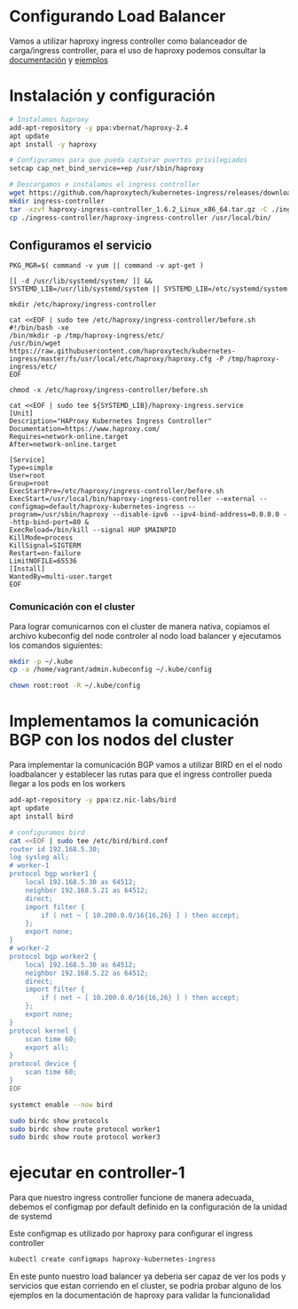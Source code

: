 # Configurando Load Balancer
Vamos a utilizar haproxy ingress controller como balanceador de carga/ingress controller, para el uso de haproxy podemos consultar la [documentación](https://haproxy-ingress.github.io/) y [ejemplos](https://haproxy-ingress.github.io/)


# Instalación y configuración

```bash
# Instalamos haproxy
add-apt-repository -y ppa:vbernat/haproxy-2.4
apt update
apt install -y haproxy

# Configuramos para que pueda capturar puertos privilegiados
setcap cap_net_bind_service=+ep /usr/sbin/haproxy

# Descargamos e instalamos el ingress controller
wget https://github.com/haproxytech/kubernetes-ingress/releases/download/v1.6.2/haproxy-ingress-controller_1.6.2_Linux_x86_64.tar.gz 1> /dev/null 2> /dev/null
mkdir ingress-controller
tar -xzvf haproxy-ingress-controller_1.6.2_Linux_x86_64.tar.gz -C ./ingress-controller
cp ./ingress-controller/haproxy-ingress-controller /usr/local/bin/
```

## Configuramos el servicio

```
PKG_MGR=$( command -v yum || command -v apt-get )

[[ -d /usr/lib/systemd/system/ ]] && SYSTEMD_LIB=/usr/lib/systemd/system || SYSTEMD_LIB=/etc/systemd/system 

mkdir /etc/haproxy/ingress-controller

cat <<EOF | sudo tee /etc/haproxy/ingress-controller/before.sh
#!/bin/bash -xe
/bin/mkdir -p /tmp/haproxy-ingress/etc/
/usr/bin/wget https://raw.githubusercontent.com/haproxytech/kubernetes-ingress/master/fs/usr/local/etc/haproxy/haproxy.cfg -P /tmp/haproxy-ingress/etc/
EOF

chmod -x /etc/haproxy/ingress-controller/before.sh 

cat <<EOF | sudo tee ${SYSTEMD_LIB}/haproxy-ingress.service  
[Unit]
Description="HAProxy Kubernetes Ingress Controller"
Documentation=https://www.haproxy.com/
Requires=network-online.target
After=network-online.target

[Service]
Type=simple
User=root
Group=root
ExecStartPre=/etc/haproxy/ingress-controller/before.sh
ExecStart=/usr/local/bin/haproxy-ingress-controller --external --configmap=default/haproxy-kubernetes-ingress --program=/usr/sbin/haproxy --disable-ipv6 --ipv4-bind-address=0.0.0.0 --http-bind-port=80 &
ExecReload=/bin/kill --signal HUP $MAINPID
KillMode=process
KillSignal=SIGTERM
Restart=on-failure
LimitNOFILE=65536
[Install]
WantedBy=multi-user.target
EOF

```

### Comunicación con el cluster
Para lograr comunicarnos con el cluster de manera nativa, copiamos el archivo kubeconfig del node controler al nodo load balancer y ejecutamos los comandos siguientes:
```bash
mkdir -p ~/.kube
cp -a /home/vagrant/admin.kubeconfig ~/.kube/config

chown root:root -R ~/.kube/config 
```

# Implementamos la comunicación BGP con los nodos del cluster
Para implementar la comunicación BGP vamos a utilizar BIRD en el el nodo loadbalancer y establecer las rutas para que el ingress controller pueda llegar a los pods en los workers

```bash
add-apt-repository -y ppa:cz.nic-labs/bird
apt update
apt install bird

# configuramos bird
cat <<EOF | sudo tee /etc/bird/bird.conf 
router id 192.168.5.30;
log syslog all;
# worker-1
protocol bgp worker1 {
    local 192.168.5.30 as 64512;
    neighbor 192.168.5.21 as 64512;
    direct;
    import filter {
        if ( net ~ [ 10.200.0.0/16{16,26} ] ) then accept;
    }; 
    export none;
}
# worker-2
protocol bgp worker2 {
    local 192.168.5.30 as 64512;
    neighbor 192.168.5.22 as 64512;
    direct;
    import filter {
        if ( net ~ [ 10.200.0.0/16{16,26} ] ) then accept;
    };
    export none;
}
protocol kernel {
    scan time 60;
    export all;
}
protocol device {
    scan time 60;
}
EOF

systemct enable --now bird

sudo birdc show protocols
sudo birdc show route protocol worker1
sudo birdc show route protocol worker3
```

# **ejecutar en controller-1**
Para que nuestro ingress controller funcione de manera adecuada, debemos el configmap por default definido en la configuración de la unidad de systemd

Este configmap es utilizado por haproxy para configurar el ingress controller

```bash
kubectl create configmaps haproxy-kubernetes-ingress

```

En este punto nuestro load balancer ya deberia ser capaz de ver los pods y servicios que estan corriendo en el cluster, se podria probar alguno de los ejemplos en la documentación de haproxy para validar la funcionalidad
